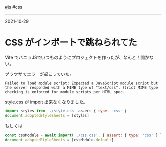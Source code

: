 #js #css

---
2021-10-29

# CSS がインポートで跳ねられてた

Vite でバニラJSでいつものようにプロジェクトを作ったが、なんと！開かない。

ブラウザでエラーが起こっていた。

```
Failed to load module script: Expected a JavaScript module script but the server responded with a MIME type of "text/css". Strict MIME type checking is enforced for module scripts per HTML spec.
```

style.css が import 出来なくなりました。


```js
import styles from './style.css' assert { type: 'css' }
document.adoptedStyleSheets = [styles]
```

もしくは

```js
const cssModule = await import('./css.css', { assert: { type: 'css' } })
document.adoptedStyleSheets = [cssModule.default]
```

